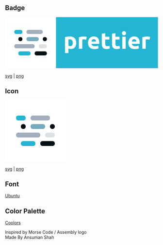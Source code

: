 ## Badge

![Icon](/Badge.png?raw=true)

[svg](/Badge.svg) | [png](/Badge.png)

## Icon

![logo](/Prettier.png?raw=true)

[svg](/Prettier.svg) | [png](/Prettier.png)

## Font

[Ubuntu](https://fonts.google.com/specimen/Ubuntu)

## Color Palette

[Coolors](https://coolors.co/071013-23b5d3-75abbc-a2aebb-dfe0e2)

Inspired by Morse Code / Assembly logo  
Made By Ansuman Shah
